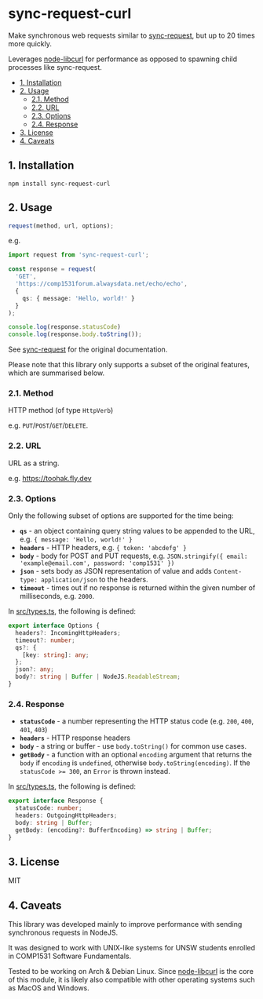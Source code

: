 
# sync-request-curl

Make synchronous web requests similar to [sync-request](https://github.com/ForbesLindesay/sync-request),
but up to 20 times more quickly.

Leverages [node-libcurl](https://github.com/JCMais/node-libcurl) for performance as opposed to spawning child processes like sync-request.

- [1. Installation](#1-installation)
- [2. Usage](#2-usage)
	- [2.1. Method](#21-method)
  - [2.2. URL](#22-url)
  - [2.3. Options](#23-options)
  - [2.4. Response](#24-response)
- [3. License](#3-license)
- [4. Caveats](#4-caveats)

## 1. Installation
```
npm install sync-request-curl
```

## 2. Usage

```typescript
request(method, url, options);
```

e.g.

```typescript
import request from 'sync-request-curl';

const response = request(
  'GET',
  'https://comp1531forum.alwaysdata.net/echo/echo',
  {
    qs: { message: 'Hello, world!' }
  }
);

console.log(response.statusCode)
console.log(response.body.toString());
```

See [sync-request](https://www.npmjs.com/package/sync-request) for the original documentation.

Please note that this library only supports a subset of the original features, which are summarised below.

### 2.1. Method

HTTP method (of type `HttpVerb`)

e.g. `PUT`/`POST`/`GET`/`DELETE`.

### 2.2. URL

URL as a string.

e.g. https://toohak.fly.dev

### 2.3. Options

Only the following subset of options are supported for the time being:

- **`qs`** - an object containing query string values to be appended to the URL, e.g. `{ message: 'Hello, world!' }`
- **`headers`** - HTTP headers, e.g. `{ token: 'abcdefg' }`
- **`body`** - body for POST and PUT requests, e.g. `JSON.stringify({ email: 'example@email.com', password: 'comp1531' })`
- **`json`** - sets body as JSON representation of value and adds `Content-type: application/json` to the headers.
- **`timeout`** - times out if no response is returned within the given number of milliseconds, e.g. `2000`.

In [src/types.ts](src/types.ts), the following is defined:

```typescript
export interface Options {
  headers?: IncomingHttpHeaders;
  timeout?: number;
  qs?: {
    [key: string]: any;
  };
  json?: any;
  body?: string | Buffer | NodeJS.ReadableStream;
}
```

### 2.4. Response

- **`statusCode`** - a number representing the HTTP status code (e.g. `200`, `400`, `401`, `403`)
- **`headers`** - HTTP response headers
- **`body`** - a string or buffer - use `body.toString()` for common use cases.
- **`getBody`** - a function with an optional `encoding` argument that returns the `body` if `encoding` is `undefined`, otherwise `body.toString(encoding)`. If the `statusCode >= 300`, an `Error` is thrown instead.

In [src/types.ts](src/types.ts), the following is defined:

```typescript
export interface Response {
  statusCode: number;
  headers: OutgoingHttpHeaders;
  body: string | Buffer;
  getBody: (encoding?: BufferEncoding) => string | Buffer;
}
```

## 3. License

MIT

## 4. Caveats

This library was developed mainly to improve performance with sending synchronous requests in NodeJS.

It was designed to work with UNIX-like systems for UNSW students enrolled in COMP1531 Software Fundamentals.

Tested to be working on Arch & Debian Linux. Since [node-libcurl](https://github.com/JCMais/node-libcurl) is the core of this module, it is likely also compatible with other operating systems such as MacOS and Windows.